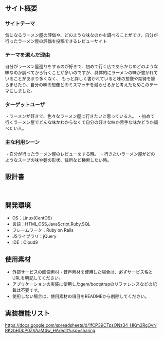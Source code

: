 # <!--Ramen_log-->
​
## サイト概要
### サイトテーマ
<!--何を『目的』とし、どのような『分類』なのかを簡潔に書く-->
​気になるラーメン屋の評価や、どのような味なのかを調べることができ、自分が行ったラーメン屋の評価を投稿できるレビューサイト
### テーマを選んだ理由
<!--なぜこのようなテーマにしたかを説明する-->
​自分がラーメン屋巡りをするのが好きで、初めて行く店であらかじめどのような味なのか調べてから行くことが多いのですが、具体的にラーメンの味が書かれていることがあまり多くなく、
 もっと詳しく書かれていると味の想像や期待を膨らませたり、自分の味の想像とのミスマッチを減らせるかと考えたためこのテーマにしました。
### ターゲットユーザ
<!--誰に使ってもらうかを具体的に記載する-->
​・ラーメンが好きで、色々なラーメン屋に行きたいと思っている人。
 ・初めて行くラーメン屋でどんな味かわからなくて自分の好きな味か苦手な味かどうか調べたい人。
### 主な利用シーン
<!--どのような時に使うのかの状況を記載すること-->
​・自分が行ったラーメン屋のレビューをする時。
 ・行きたいラーメン屋がどのようなスープの味や麺の形状、住所など検索したい時。
## 設計書
<!--テーマを設定・提出する時点では不要です-->
​
## 開発環境
- OS：Linux(CentOS)
- 言語：HTML,CSS,JavaScript,Ruby,SQL
- フレームワーク：Ruby on Rails
- JSライブラリ：jQuery
- IDE：Cloud9
​
## 使用素材
- 外部サービスの画像素材・音声素材を使用した場合は、必ずサービス名とURLを明記してください。
- アプリケーションの実装に使用したgem/bootstrapのリファレンスなどの記載は不要です。
- 使用しない場合は、使用素材の項目をREADMEから削除してください。

## 実装機能リスト
 https://docs.google.com/spreadsheets/d/1fCP39CTpsONz34_HKm3RgOvNRKzbHDbP0ZVAaM4w_HA/edit?usp=sharing